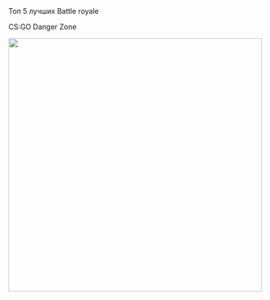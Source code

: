 <html>
  <head>
    <tittle>Топ 5 лучших Battle royale</tittle>
    </head>
    <body>
      <p>
        CS:GO Danger Zone
        </p>
      <img src= "https://img.redbull.com/images/c_crop,x_0,y_0,h_800,w_1200/c_fill,w_1500,h_1000/q_auto,f_auto/redbullcom/2018/12/12/c968cfaa-fb3b-409c-8874-27bf25620323/cs-danger-zone" height="500px" weight="700px" align="center">
      </body>
    
  </html>
